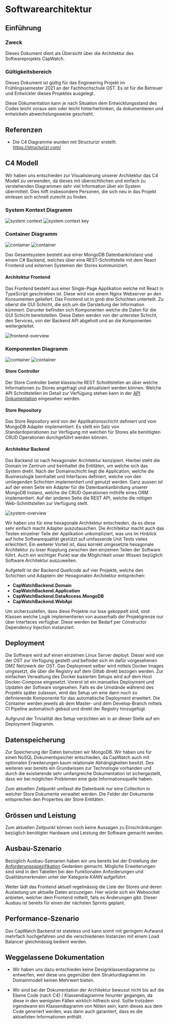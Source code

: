 # Softwarearchitektur

## Einführung

### Zweck

Dieses Dokument dient als Übersicht über die Architektur des Softwareprojekts CapWatch.

### Gültigkeitsbereich

Dieses Dokument ist gültig für das Engineering Projekt im Frühlingssemester 2021 an der Fachhochschule OST. Es ist für die Betreuer und Entwickler dieses Projektes ausgelegt.

Diese Dokumentation kann je nach Situation dem Entwicklungsstand des Codes leicht voraus sein oder leicht hinterherhinken, da dokumentieren und entwickeln abwechslungsweise geschieht.

## Referenzen

* Die C4 Diagramme wurden mit Structurizr erstellt: https://structurizr.com/

## C4 Modell

Wir haben uns entschieden zur Visualisierung unserer Architektur das C4 Modell zu verwenden, da dieses mit übersichtlichen und einfach zu verstehenden Diagrammen sehr viel Information über ein System übermittelt. Dies hilft insbesondere Personen, die sich neu in das Projekt einlesen sich schnell zurecht zu finden.

### System Kontext Diagramm

![system context](../../diagrams/structurizr/images/structurizr-65674-SystemContext.png)
![system context key](../../diagrams/structurizr/images/structurizr-65674-SystemContext-key.png)

### Container Diagramm

![container](../../diagrams/structurizr/images/structurizr-65674-CapWatchContainers.png)
![container](../../diagrams/structurizr/images/structurizr-65674-CapWatchContainers-key.png)

Das Gesamtsystem besteht aus einer MongoDB Datenbankinstanz und einem C# Backend, welches über eine REST-Schnittstelle mit dem React Frontend und externen Systemen der Stores kommuniziert.

#### Architektur Frontend

Das Frontend besteht aus einer Single-Page Applikation welche mit React in TypeScript geschrieben ist. Diese wird von einem Nginx Webserver an den Konsumenten geliefert. Das Frontend ist in grob drei Schichten unterteilt. Zu oberst die GUI Schicht, die sich um die Darstellung der Information kümmert. Darunter befinden sich Komponenten welche die Daten für die GUI Schicht bereitstellen. Diese Daten werden von der untersten Schicht, den Services, von der Backend API abgeholt und an die Komponenten weitergeleitet.

![frontend-overview](../../diagrams/frontend-overview.jpg)

### Komponenten Diagramm

![container](../../diagrams/structurizr/images/structurizr-65674-BackendComponents.png)
![container](../../diagrams/structurizr/images/structurizr-65674-BackendComponents-key.png)

#### Store Controller

Der Store Controller bietet klassische REST Schnittstellen an über welche Informationen zu Stores angefragt und aktualisiert werden können. Welche API Schnittstellen im Detail zur Verfügung stehen kann in der [API Dokumentation](../analyse/api-documentation.md) eingesehen werden.

#### Store Repository

Das Store Repository wird von der Applikationsschicht definiert und vom MongoDB Adapter implementiert. Es stellt ein Satz von Standardoperationen zur Verfügung mit welchen für Stores alle benötigten CRUD Operationen durchgeführt werden können.

#### Architektur Backend

Das Backend ist nach hexagonaler Architektur konzipiert. Hierbei steht die Domain im Zentrum und beinhaltet die Entitäten, um welche sich das System dreht. Nach der Domainschicht liegt die Application, welche die Businesslogik beinhaltet und Interfaces definiert, welche von den umliegenden Schichten implementiert und genutzt werden.
Ganz aussen ist auf der einen Seite ein Adapter für die Datenbankanbindung unserer MongoDB Instanz, welche die CRUD Operationen mithilfe eines ORM implementiert. Auf der anderen Seite die REST API, welche die nötigen Web-Schnittstellen zur Verfügung stellt.

![system-overview](../../diagrams/system-overview.jpg)

Wir haben uns für eine hexagonale Architektur entschieden, da es diese sehr einfach macht Adapter auszutauschen. Die Architektur macht auch das Testen einzelner Teile der Applikation unkompliziert, was uns im Hinblick auf hohe Softwarequalität gestützt auf umfassende Unit Tests vieles erleichtert. Ein weiterer Vorteil ist, dass korrekt umgesetzte hexagonale Architektur zu loser Kopplung zwischen den einzelnen Teilen der Software führt. Auch ein wichtiger Punkt war die Möglichkeit unser Wissen bezüglich Software Architektur auszuweiten.

Aufgeteilt ist der Backend Quellcode auf vier Projekte, welche den Schichten und Adaptern der Hexagonalen Architektur entsprechen:

* __CapWatchBackend.Domain__
* __CapWatchBackend.Application__
* __CapWatchBackend.DataAccess.MongoDB__
* __CapWatchBackend.WebApi__

Um sicherzustellen, dass diese Projekte nur lose gekoppelt sind, sind Klassen welche Logik implementieren von ausserhalb der Projektgrenze nur über Interfaces verfügbar. Diese werden bei Bedarf per Constructor Dependency Injection instanziert.

## Deployment

Die Software wird auf einen einzelnen Linux Server deployt. Dieser wird von der OST zur Verfügung gestellt und befindet sich im dafür vorgesehenen DMZ Netzwerk der OST. Das Deployment selber wird mittels Docker Images umgesetzt, die über die Registry auf dem Gitlab direkt bezogen werden. 
Zur einfachen Verwaltung des Docker basierten Setups wird auf dem Host Docker-Compose eingesetzt. Vorerst ist ein manuelles Deployment und Updaten der Software vorgesehen. Falls es die Umstände während des Projekts später zulassen, wird das Setup um eine dann noch zu definierende Komponente für das automatische Deployment erweitert.
Die Container werden jeweils ab dem Master- und dem Develop-Branch mittels CI Pipeline automatisch gebaut und direkt der Registry hinzugefügt.

Aufgrund der Trivialität des Setup verzichten wir in an dieser Stelle auf ein Deployment Diagramm.

## Datenspeicherung

Zur Speicherung der Daten benutzen wir MongoDB. Wir haben uns für einen NoSQL Dokumentspeicher entschieden, da CapWatch auch mit optionalen Erweiterungen kaum relationale Abhängigkeiten besitzt. Des weiteren war bereits ein Grundwissen zur Technologie vorhanden und durch die existierende sehr umfangreiche Dokumentation ist sichergestellt, dass wir bei möglichen Problemen eine gute Informationsquelle haben.

Zum aktuellen Zeitpunkt umfasst die Datenbank nur eine Collection in welcher Store Dokumente verwaltet werden. Die Felder der Dokumente entsprechen den Properties der Store Entitäten.

## Grössen und Leistung

Zum aktuellen Zeitpunkt können noch keine Aussagen zu Einschränkungen bezüglich benötigter Hardware und Leistung der Software gemacht werden.

## Ausbau-Szenario

Bezüglich Ausbau-Szenarien haben wir uns bereits bei der Erstellung der [Anforderungsspezifikation](../analyse/anforderungsspezifikation.md) Gedanken gemacht. Mögliche Erweiterungen sind sind in den Tabellen bei den Funktionalen Anforderungen und Qualitätsmerkmalen unter der Kategorie _KANN_ aufgeführt.

Weiter lädt das Frontend aktuell regelmässig die Liste der Stores und deren Auslastung um aktuelle Daten anzuzeigen. Hier würde sich ein Websocket anbieten, welcher dem Frontend mitteilt, falls es Änderungen gibt. Dieser Ausbau ist bereits für einen der nächsten Sprints geplant.

## Performance-Szenario

Das CapWatch Backend ist stateless und kann somit mit geringem Aufwand mehrfach hochgefahren und die verschiedenen Instanzen mit einem Load Balancer gleichmässig bedient werden.

## Weggelassene Dokumentation

* Wir haben uns dazu entschieden keine Designklassendiagramme zu entwerfen, weil diese uns gegenüber dem Strukturdiagramm im Domainmodell keinen Mehrwert bieten.

* Wir sind bei der Dokumentation der Architektur bewusst nicht bis auf die Ebene Code (nach C4) / Klassendiagramme hinunter gegangen, da diese in den wenigsten Fällen wirklich hilfreich sind. Sollte trotzdem irgendwann ein Klassendiagramm von Nöten sein, kann dieses aus dem Code generiert werden, was dann auch garantiert, dass es die aktuellsten Informationen enthält.
